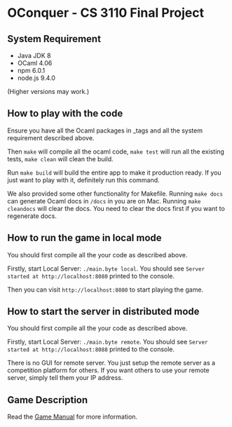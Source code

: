 # OConquer - CS 3110 Final Project

## System Requirement

- Java JDK 8
- OCaml 4.06
- npm 6.0.1
- node.js 9.4.0

(Higher versions may work.)

## How to play with the code

Ensure you have all the Ocaml packages in _tags and all the system requirement
described above.

Then `make` will compile all the ocaml code, `make test` will run all the
existing tests, `make clean` will clean the build.

Run `make build` will build the entire app to make it production ready. If you
just want to play with it, definitely run this command.

We also provided some other functionality for Makefile. Running `make docs` can
generate Ocaml docs in `/docs` in you are on Mac. Running `make cleandocs` will
clear the docs. You need to clear the docs first if you want to regenerate docs.

## How to run the game in local mode

You should first compile all the your code as described above.

Firstly, start Local Server: `./main.byte local`. You should see
`Server started at http://localhost:8080` printed to the console.

Then you can visit `http://localhost:8080` to start playing the game.

## How to start the server in distributed mode

You should first compile all the your code as described above.

Firstly, start Local Server: `./main.byte remote`. You should see
`Server started at http://localhost:8088` printed to the console.

There is no GUI for remote server. You just setup the remote server as a
competition platform for others. If you want others to use your remote server,
simply tell them your IP address.

## Game Description

Read the [Game Manual](https://github.com/SamChou19815/CS3110-Final-Project/blob/master/MANUAL.md)
for more information.

